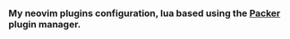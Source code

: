 ### My neovim plugins configuration, lua based using the [Packer](https://github.com/wbthomason/packer.nvim) plugin manager.
